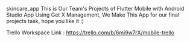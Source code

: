 skincare_app
This is Our Team's Projects of Flutter Mobile with Android Studio App Using Get X Management,
We Make This App for our final projects task, hope you like it :)

Trello Workspace Link :
https://trello.com/b/6mi9w7rX/mobile-trello
